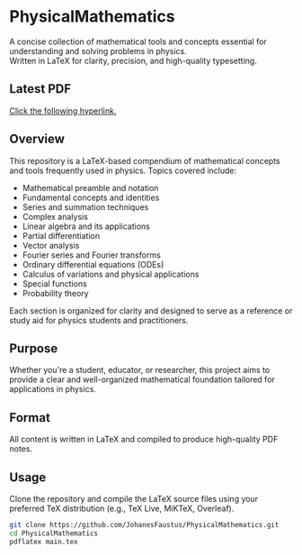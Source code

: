 # PhysicalMathematics

A concise collection of mathematical tools and concepts essential for understanding and solving problems in physics.  
Written in LaTeX for clarity, precision, and high-quality typesetting.

## Latest PDF
[Click the following hyperlink.](https://github.com/JohanesFaustus/PhysicalMathematics/releases/latest/)

## Overview

This repository is a LaTeX-based compendium of mathematical concepts and tools frequently used in physics. Topics covered include:

- Mathematical preamble and notation
- Fundamental concepts and identities
- Series and summation techniques
- Complex analysis
- Linear algebra and its applications
- Partial differentiation
- Vector analysis
- Fourier series and Fourier transforms
- Ordinary differential equations (ODEs)
- Calculus of variations and physical applications
- Special functions
- Probability theory

Each section is organized for clarity and designed to serve as a reference or study aid for physics students and practitioners.


## Purpose

Whether you're a student, educator, or researcher, this project aims to provide a clear and well-organized mathematical foundation tailored for applications in physics.

## Format

All content is written in LaTeX and compiled to produce high-quality PDF notes.

## Usage

Clone the repository and compile the LaTeX source files using your preferred TeX distribution (e.g., TeX Live, MiKTeX, Overleaf).

```bash
git clone https://github.com/JohanesFaustus/PhysicalMathematics.git
cd PhysicalMathematics
pdflatex main.tex

